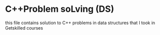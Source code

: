 # C++Problem soLving  (DS)
this file contains solution to C++ problems in data structures that I took in Getskilled courses 
